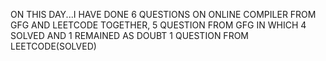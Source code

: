 ON THIS DAY...I HAVE DONE 6 QUESTIONS ON ONLINE COMPILER FROM GFG AND LEETCODE TOGETHER,
5 QUESTION FROM GFG IN WHICH 4 SOLVED AND 1 REMAINED AS DOUBT
1 QUESTION FROM LEETCODE(SOLVED)
